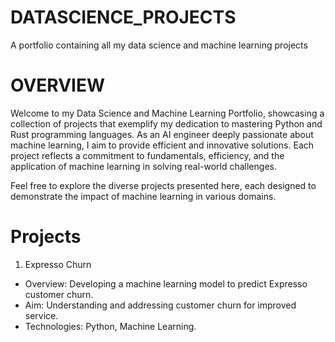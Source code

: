 # DATASCIENCE_PROJECTS
A portfolio containing all my data science and machine learning projects

# OVERVIEW
Welcome to my Data Science and Machine Learning Portfolio, showcasing a collection of projects that exemplify my dedication to mastering Python and Rust programming languages. As an AI engineer deeply passionate about machine learning, I aim to provide efficient and innovative solutions. Each project reflects a commitment to fundamentals, efficiency, and the application of machine learning in solving real-world challenges.

Feel free to explore the diverse projects presented here, each designed to demonstrate the impact of machine learning in various domains. 

# Projects
1) Expresso Churn

+ Overview: Developing a machine learning model to predict Expresso customer churn.
+ Aim: Understanding and addressing customer churn for improved service.
+ Technologies: Python, Machine Learning.
